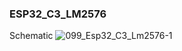 ### ESP32_C3_LM2576
Schematic
![099_Esp32_C3_Lm2576-1](https://github.com/memetteminarslan/esp32_c3_lm2576/assets/74721347/e1ef0327-6a93-44ca-987a-950d19a10b3b)
